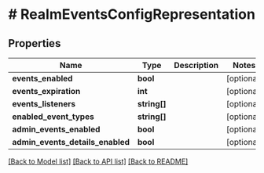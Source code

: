 # # RealmEventsConfigRepresentation

## Properties

Name | Type | Description | Notes
------------ | ------------- | ------------- | -------------
**events_enabled** | **bool** |  | [optional]
**events_expiration** | **int** |  | [optional]
**events_listeners** | **string[]** |  | [optional]
**enabled_event_types** | **string[]** |  | [optional]
**admin_events_enabled** | **bool** |  | [optional]
**admin_events_details_enabled** | **bool** |  | [optional]

[[Back to Model list]](../../README.md#models) [[Back to API list]](../../README.md#endpoints) [[Back to README]](../../README.md)
